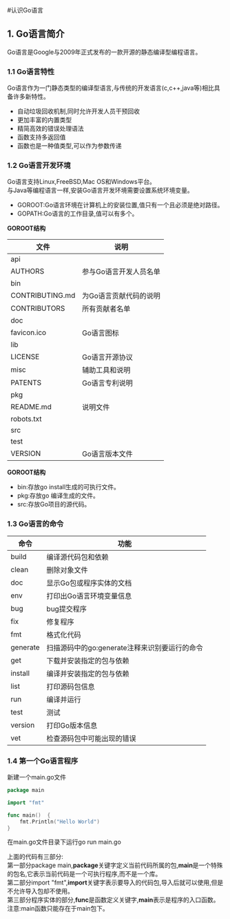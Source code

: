 #认识Go语言
## 1. Go语言简介
Go语言是Google与2009年正式发布的一款开源的静态编译型编程语言。  
### 1.1 Go语言特性
Go语言作为一门静态类型的编译型语言,与传统的开发语言(c,c++,java等)相比具备许多新特性。

- 自动垃圾回收机制,同时允许开发人员干预回收
- 更加丰富的内置类型
- 精简高效的错误处理语法
- 函数支持多返回值
- 函数也是一种值类型,可以作为参数传递
### 1.2 Go语言开发环境
Go语言支持Linux,FreeBSD,Mac OS和Windows平台。  
与Java等编程语言一样,安装Go语言开发环境需要设置系统环境变量。
- GOROOT:Go语言环境在计算机上的安装位置,值只有一个且必须是绝对路径。  
- GOPATH:Go语言的工作目录,值可以有多个。  

**GOROOT结构** 
  
|   文件  |   说明   | 
|--------|---------|
|api ||
|AUTHORS|参与Go语言开发人员名单|    
|bin||  	 	
|CONTRIBUTING.md|为Go语言贡献代码的说明|	 
|CONTRIBUTORS |所有贡献者名单| 
|doc||	  
|favicon.ico|Go语言图标|  
|lib||	 
|LICENSE|Go语言开源协议|	  
|misc|辅助工具和说明|  
|PATENTS|Go语言专利说明|    		
|pkg||	  		  
|README.md|说明文件|	  
|robots.txt||		  
|src||  
|test||	  
|VERSION|Go语言版本文件|
	
**GOROOT结构** 
- bin:存放go install生成的可执行文件。
- pkg:存放go 编译生成的文件。
- src:存放Go项目的源代码。
### 1.3 Go语言的命令
|   命令  |   功能   | 
|--------|---------|
|build|编译源代码包和依赖|
|clean|删除对象文件|
|doc|显示Go包或程序实体的文档|
|env|打印出Go语言环境变量信息|
|bug|bug提交程序|
|fix|修复程序|
|fmt|格式化代码|
|generate|扫描源码中的go:generate注释来识别要运行的命令|
|get|下载并安装指定的包与依赖|
|install|编译并安装指定的包与依赖|
|list|打印源码包信息|
|run|编译并运行|
|test|测试|
|version|打印Go版本信息|
|vet|检查源码包中可能出现的错误|
### 1.4 第一个Go语言程序
新建一个main.go文件
```go
package main

import "fmt"

func main()  {
    fmt.Println("Hello World")
}
```
在main.go文件目录下运行go run main.go  

上面的代码有三部分:  
第一部分package main,**package**关键字定义当前代码所属的包,**main**是一个特殊的包名,它表示当前代码是一个可执行程序,而不是一个库。  
第二部分import "fmt",**import**关键字表示要导入的代码包,导入后就可以使用,但是不允许导入包却不使用。  
第三部分程序实体的部分,**func**是函数定义关键字,**main**表示是程序的入口函数。注意:main函数只能存在于main包下。


